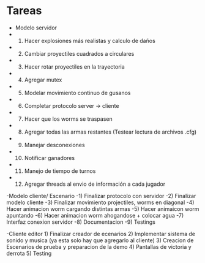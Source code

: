 ﻿# Tareas
- Modelo servidor
- 1) Hacer explosiones más realistas y calculo de daños
- 2) Cambiar proyectiles cuadrados a circulares
- 3) Hacer rotar proyectiles en la trayectoria
- 4) Agregar mutex
- 5) Modelar movimiento continuo de gusanos
- 6) Completar protocolo server -> cliente
- 7) Hacer que los worms se traspasen
- 8) Agregar todas las armas restantes (Testear lectura de archivos .cfg)
- 9) Manejar desconexiones
- 10) Notificar ganadores
- 11) Manejo de tiempo de turnos
- 12) Agregar threads al envio de información a cada jugador



-Modelo cliente/ Escenario
-1) Finalizar protocolo con servidor
-2) Finalizar modelo cliente
-3) Finalizar movimiento projectiles, worms en diagonal
-4) Hacer animacion worm cargando distintas armas
-5) Hacer animaicon worm apuntando
-6) Hacer animacion worm ahogandose + colocar agua
-7) Interfaz conexion servidor
-8) Documentacion
-9) Testings

-Cliente editor
	1) Finalizar creador de ecenarios
	2) Implementar sistema de sonido y musica (ya esta solo hay que agregarlo al cliente)
	3) Creacion de Escenarios de prueba y preparacion de la demo
	4) Pantallas de victoria y derrota
	5) Testing
